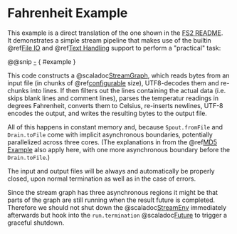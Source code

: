 Fahrenheit Example
==================

This example is a direct translation of the one shown in the [FS2 README].<br/>
It demonstrates a simple stream pipeline that makes use of the builtin @ref[File IO] and @ref[Text Handling] support to
perform a "practical" task:

@@snip [-]($test$/FahrenheitSpec.scala) { #example }

This code constructs a @scaladoc[StreamGraph](swave.core.StreamGraph), which reads bytes from an input file (in chunks
of @ref[configurable] size), UTF8-decodes them and re-chunks into lines. If then filters out the lines containing the
actual data (i.e. skips blank lines and comment lines), parses the temperatur readings in degrees Fahrenheit, converts
them to Celsius, re-inserts newlines, UTF-8 encodes the output, and writes the resulting bytes to the output file.

All of this happens in constant memory and, because `Spout.fromFile` and `Drain.toFile` come with implicit asynchronous
boundaries, potentially parallelized across three cores. (The explanations in from the @ref[MD5 Example] also apply
here, with one more asynchronous boundary before the `Drain.toFile`.) 

The input and output files will be always and automatically be properly closed, upon normal termination as well as in
the case of errors.

Since the stream graph has three asynchronous regions it might be that parts of the graph are still running when
the result future is completed. Therefore we should not shut down the @scaladoc[StreamEnv] immediately afterwards
but hook into the `run.termination` @scaladoc[Future] to trigger a graceful shutdown.

  [FS2 README]: https://github.com/functional-streams-for-scala/fs2
  [File IO]: ../domain/file-io.md
  [Text Handling]: ../domain/text.md
  [configurable]: ../further/configuration.md
  [MD5 Example]: md5.md
  [StreamEnv]: swave.core.StreamEnv
  [Future]: scala.concurrent.Future